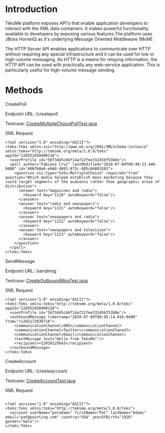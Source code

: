 # Introduction #

TèksMe platform exposes API's that enable application developers to interact with the XML data containers. It makes powerful functionality available to developers by exposing various features.The platform uses JBoss HornetQ as it's underlying Message Oriented Middleware (MoM) .

The HTTP Server API enables applications to communicate over HTTP without requiring any special infrastructure and it can be used for low or high-volume messaging. As HTTP is a means for relaying information, the HTTP API can be used with practically any web-service application. This is particularly useful for high-volume message sending.


# Methods #

CreatePoll

Endpoint URL: /createpoll

Testcase: [CreateMultipleChoicePollTest.java](http://code.google.com/p/teksme/source/browse/trunk/org.teksme.model.test/test/org/teksme/client/test/model/CreateMultipleChoicePollTest.java)

XML Request

```
<?xml version="1.0" encoding="ASCII"?>
<teks:Teks xmlns:xsi="http://www.w3.org/2001/XMLSchema-instance" xmlns:teks="http://teksme.org/meta/1.0.0/teks" appId="128552450490126">
  <userProfile id="56f3d45cb6f14af22fee33245bf53b8e"/>
  <poll author="Fabiano Cruz" lastModified="2010-07-09T00:40:13.446-0400" id="406fb8e6-eb60-4803-875c-685c8d803203">
    <question xsi:type="teks:MultipleChoice" required="true" 
question="Which media helped establish mass marketing because they could target segments of the audience rather than geographic areas of distribution">
      <answer text="magazines and radio">
        <keyword key="1120" autoKeyword="false"/>
      </answer>
      <answer text="radio and newspapers">
        <keyword key="1121" autoKeyword="false"/>
      </answer>
      <answer text="newspapers and radio">
        <keyword key="1122" autoKeyword="false"/>
      </answer>
      <answer text="newspapers and television">
        <keyword key="1123" autoKeyword="false"/>
      </answer>
    </question>
  </poll>
</teks:Teks>

```


SendMessage

Endpoint URL: /sendmsg

Testcase: [CreateOutboundMsgTest.java](http://code.google.com/p/teksme/source/browse/trunk/org.teksme.model.test/test/org/teksme/client/test/model/CreateOutboundMsgTest.java)

XML Request

```
<?xml version="1.0" encoding="ASCII"?>
<teks:Teks xmlns:teks="http://teksme.org/meta/1.0.0/teks" appId="128552450490126">
  <userProfile id="56f3d45cb6f14af22fee33245bf53b8e"/>
  <outboundMessage timestamp="2010-07-09T00:45:14.816-0400" from="+1202172638716">
    <communicationChannel>SMS</communicationChannel>
    <communicationChannel>Twitter</communicationChannel>
    <communicationChannel>Email</communicationChannel>
    <textMessage text="Hello from TeksMe!"/>
    <recipient>+12028125643</recipient>
  </outboundMessage>
</teks:Teks>

```


CreateAccount

Endpoint URL: /createaccount

Testcase: [CreateAccountTest.java](http://code.google.com/p/teksme/source/browse/trunk/org.teksme.model.test/test/org/teksme/client/test/model/CreateAccountTest.java)

XML Request

```

<?xml version="1.0" encoding="ASCII"?>
<teks:Teks xmlns:teks="http://teksme.org/meta/1.0.0/teks">
  <account userName="patadams" firstName="Pat" lastName="Adams" email="pat@painting.com" country="USA" yearOfBirth="1928" gender="male"/>
</teks:Teks>

```